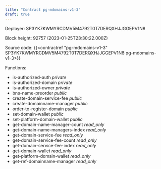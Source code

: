 ```yaml
---
title: "Contract pg-mdomains-v1-3"
draft: true
---
```

Deployer: SP3YK7KWMYRCDMV5M4792T0T7DERQXHJJGGEPV1N8


 



Block height: 92757 (2023-01-25T23:30:22.000Z)

Source code: {{<contractref "pg-mdomains-v1-3" SP3YK7KWMYRCDMV5M4792T0T7DERQXHJJGGEPV1N8 pg-mdomains-v1-3>}}

Functions:

* is-authorized-auth _private_
* is-authorized-domain _private_
* is-authorized-owner _private_
* bns-name-preorder _public_
* create-domain-service-fee _public_
* create-domainname-manager _public_
* order-to-register-domain _public_
* set-domain-wallet _public_
* set-platform-domain-wallet _public_
* get-domain-name-manager-count _read_only_
* get-domain-name-managers-index _read_only_
* get-domain-service-fee _read_only_
* get-domain-service-fee-count _read_only_
* get-domain-service-fee-index _read_only_
* get-domain-wallet _read_only_
* get-platform-domain-wallet _read_only_
* get-ref-domainname-manager _read_only_
